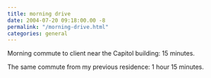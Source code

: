 ```yaml
---
title: morning drive
date: 2004-07-20 09:18:00.00 -8
permalink: "/morning-drive.html"
categories: general
---
```

Morning commute to client near the Capitol building: 15 minutes.

The same commute from my previous residence: 1 hour 15 minutes.

